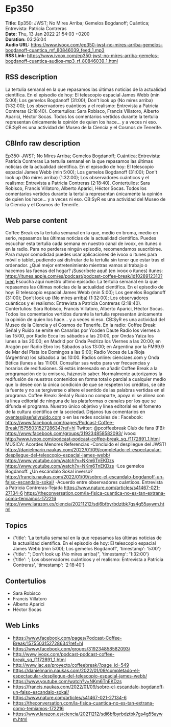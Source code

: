# Ep350  
**Title:** Ep350: JWST; No Mires Arriba; Gemelos Bogdanoff; Cuántica; Entrevista: Patricia Contreras  
**Date:** Thu, 13 Jan 2022 21:54:03 +0200  
**Duration:** 03:26:04  
**Audio URL:** https://www.ivoox.com/ep350-jwst-no-mires-arriba-gemelos-bogdanoff-cuantica_mf_80846039_feed_1.mp3  
**RSS Link:** https://www.ivoox.com/ep350-jwst-no-mires-arriba-gemelos-bogdanoff-cuantica-audios-mp3_rf_80846039_1.html  

## RSS description
La tertulia semanal en la que repasamos las últimas noticias de la actualidad científica. En el episodio de hoy: El telescopio espacial James Webb (min 5:00); Los gemelos Bogdanoff (31:00); Don't look up (No mires arriba) (1:32:00); Los observadores cuánticos y el realismo: Entrevista a Patricia Contreras (2:18:40). Contertulios: Sara Robisco, Francis Villatoro, Alberto Aparici, Héctor Socas. Todos los comentarios vertidos durante la tertulia representan únicamente la opinión de quien los hace... y a veces ni eso. CB:SyR es una actividad del Museo de la Ciencia y el Cosmos de Tenerife.

## CBInfo raw description
Ep350: JWST; No Mires Arriba; Gemelos Bogdanoff; Cuántica; Entrevista: Patricia Contreras
La tertulia semanal en la que repasamos las últimas noticias de la actualidad científica. En el episodio de hoy: El telescopio espacial James Webb (min 5:00); Los gemelos Bogdanoff (31:00); Don't look up (No mires arriba) (1:32:00); Los observadores cuánticos y el realismo: Entrevista a Patricia Contreras (2:18:40). Contertulios: Sara Robisco, Francis Villatoro, Alberto Aparici, Héctor Socas. Todos los comentarios vertidos durante la tertulia representan únicamente la opinión de quien los hace... y a veces ni eso. CB:SyR es una actividad del Museo de la Ciencia y el Cosmos de Tenerife.


## Web parse content
Coffee Break es la tertulia semanal en la que, medio en broma, medio en serio, repasamos las últimas noticias de la actualidad científica. Puedes escuchar esta tertulia cada semana en nuestro canal de ivoox, en itunes o en la radio. Para no perderse ningún episodio, recomendamos suscribirse. Para mayor comodidad puedes usar aplicaciones de ivoox o itunes para móvil o tablet, pudiendo así disfrutar de la tertulia sin tener que estar tras el ordenador. ¿Qué mejor entretenimiento mientras vamos al trabajo o hacemos las faenas del hogar? ¡Suscríbete aquí! (en ivoox o itunes) itunes: https://itunes.apple.com/es/podcast/podcast-coffee-break/id1028912310?l=en Escucha aquí nuestro último episodio: La tertulia semanal en la que repasamos las últimas noticias de la actualidad científica. En el episodio de hoy: El telescopio espacial James Webb (min 5:00); Los gemelos Bogdanoff (31:00); Don’t look up (No mires arriba) (1:32:00); Los observadores cuánticos y el realismo: Entrevista a Patricia Contreras (2:18:40). Contertulios: Sara Robisco, Francis Villatoro, Alberto Aparici, Héctor Socas. Todos los comentarios vertidos durante la tertulia representan únicamente la opinión de quien los hace… y a veces ni eso. CB:SyR es una actividad del Museo de la Ciencia y el Cosmos de Tenerife. En la radio: Coffee Break: Señal y Ruido se emite en Canarias por Ycoden Daute Radio los viernes a las 15:00, por Radio Ecca los sábados a las 20:00, por Ondas Yaiza los lunes a las 20:00; en Madrid por Onda Pedriza los Viernes a las 20:00; en Aragón por Radio Ebro los Sábados a las 13:00; en Argentina por la FM99.9 de Mar del Plata los Domingos a las 9:00; Radio Voces de La Rioja (Argentina) los sábados a las 10:00. Radios online: cienciaes.com y Onda Bética (lunes a las 11:00). Consultar sus webs para ver frecuencias y horarios de redifusiones. Si estás interesado en añadir Coffee Break a la programación de tu emisora, háznoslo saber. Normalmente autorizamos la redifusión de nuestros contenidos en forma total o parcial a cualquier medio que lo desee con la única condición de que se respeten los créditos, se cite la fuente y no se tergiverse o altere el sentido de las palabras vertidas en el programa. Coffee Break: Señal y Ruido no comparte, apoya ni se alinea con la línea editorial de ninguna de las plataformas o canales por los que se difunda el programa. Nuestro único objetivo y línea editorial es el fomento de la cultura científica en la sociedad. Déjanos tus comentarios en oyentes@señalyruido.com o en las redes sociales de : Facebook: https://www.facebook.com/pages/Podcast-Coffee-Break/1575503152728634?ref=hl Twitter: @pcoffeebreak Club de fans (FB): https://www.facebook.com/groups/319234858582093/ ivoox: http://www.ivoox.com/podcast-podcast-coffee-break_sq_f1172891_1.html MÚSICA: Acordes Menores Referencias -Concluido el despliegue del JWST! https://danielmarin.naukas.com/2022/01/09/completado-el-espectacular-despliegue-del-telescopio-espacial-james-webb/ https://www.youtube.com/watch?v=NKm6TnEKDzs https://www.youtube.com/watch?v=NKm6TnEKDzs -Los gemelos Bogdanoff. ¿Un escándalo Sokal inverso? https://francis.naukas.com/2022/01/09/sobre-el-escandalo-bogdanoff-un-falso-escandalo-sokal/ -Acuerdo entre observadores cuánticos. Entrevista a Patricia Contreras-Tejada https://www.nature.com/articles/s41467-021-27134-6 https://theconversation.com/la-fisica-cuantica-no-es-tan-extrana-como-temiamos-172216 https://www.larazon.es/ciencia/20211212/sdi6bfbyrbdztbk7gs4g55aywm.html

## Topics
- {'title': 'La tertulia semanal en la que repasamos las últimas noticias de la actualidad científica. En el episodio de hoy: El telescopio espacial James Webb (min 5:00); Los gemelos Bogdanoff', 'timestamp': '5:00'}
- {'title': "; Don't look up (No mires arriba)", 'timestamp': '1:32:00'}
- {'title': '; Los observadores cuánticos y el realismo: Entrevista a Patricia Contreras', 'timestamp': '2:18:40'}
## Contertulios
- Sara Robisco
- Francis Villatoro
- Alberto Aparici
- Héctor Socas
## Web Links
- https://www.facebook.com/pages/Podcast-Coffee-Break/1575503152728634?ref=hl
- https://www.facebook.com/groups/319234858582093/
- http://www.ivoox.com/podcast-podcast-coffee-break_sq_f1172891_1.html
- http://www.iac.es/proyecto/coffeebreak/?page_id=549
- https://danielmarin.naukas.com/2022/01/09/completado-el-espectacular-despliegue-del-telescopio-espacial-james-webb/
- https://www.youtube.com/watch?v=NKm6TnEKDzs
- https://francis.naukas.com/2022/01/09/sobre-el-escandalo-bogdanoff-un-falso-escandalo-sokal/
- https://www.nature.com/articles/s41467-021-27134-6
- https://theconversation.com/la-fisica-cuantica-no-es-tan-extrana-como-temiamos-172216
- https://www.larazon.es/ciencia/20211212/sdi6bfbyrbdztbk7gs4g55aywm.html